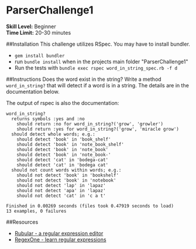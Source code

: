 ParserChallenge1
================

__Skill Level:__ Beginner  
__Time Limit:__ 20-30 minutes

##Installation
This challenge utilizes RSpec. You may have to install bundler.
- `gem install bundler`
- run `bundle install` when in the projects main folder "ParserChallenge1"
- Run the tests with `bundle exec rspec word_in_string_spec.rb -f d`

##Instructions
Does the word exist in the string? Write a method `word_in_string?` that will detect if a word is in a string. The details are in the documentation below.  

The output of rspec is also the documentation:

```
word_in_string?
  returns symbols :yes and :no
    should return :no for word_in_string?('grow', 'growler')
    should return :yes for word_in_string?('grow', 'miracle grow')
  should detect whole words; e.g.:
    should detect 'book' in 'book_shelf'
    should detect 'book' in 'note_book_shelf'
    should detect 'book' in 'note_book'
    should detect 'book' in 'note_book-'
    should detect 'cat' in 'bodega-cat'
    should detect 'cat' in 'bodega cat'
  should not count words within words; e.g.:
    should not detect 'book' in 'bookshelf'
    should not detect 'book' in 'notebook'
    should not detect 'lap' in 'lapaz'
    should not detect 'apa' in 'lapaz'
    should not detect 'cat' in 'c a t'

Finished in 0.00269 seconds (files took 0.47919 seconds to load)
13 examples, 0 failures
```

##Resources
- [Rubular - a regular expression editor](http://rubular.com/)
- [RegexOne - learn regular expressions](http://regexone.com/)

